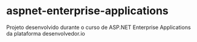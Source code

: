 # aspnet-enterprise-applications
Projeto desenvolvido durante o curso de ASP.NET Enterprise Applications da plataforma desenvolvedor.io
